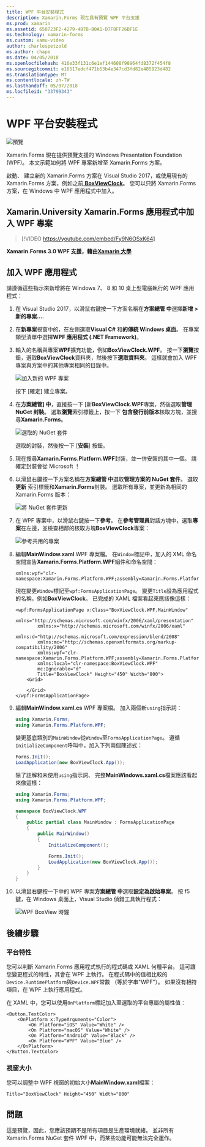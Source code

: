 ```yaml
---
title: WPF 平台安裝程式
description: Xamarin.Forms 現在具有預覽 WPF 平台支援
ms.prod: xamarin
ms.assetid: 650723F2-4279-4B7B-B0A1-D7F8FF26BF1E
ms.technology: xamarin-forms
ms.custom: xamu-video
author: charlespetzold
ms.author: chape
ms.date: 04/05/2018
ms.openlocfilehash: 416e33f131c6e1ef144608f98964fd8372f454f8
ms.sourcegitcommit: e16517edcf471b53b4e347cd3fd82e485923d482
ms.translationtype: MT
ms.contentlocale: zh-TW
ms.lasthandoff: 05/07/2018
ms.locfileid: "33799343"
---
```

# <a name="wpf-platform-setup"></a>WPF 平台安裝程式

![預覽](~/media/shared/preview.png)

Xamarin.Forms 現在提供預覽支援的 Windows Presentation Foundation (WPF)。 本文示範如何將 WPF 專案新增至 Xamarin.Forms 方案。

啟動、 建立新的 Xamarin.Forms 方案在 Visual Studio 2017，或使用現有的 Xamarin.Forms 方案，例如之前[ **BoxViewClock**](https://developer.xamarin.com/samples/xamarin-forms/BoxView/BoxViewClock/)。 您可以只將 Xamarin.Forms 方案，在 Windows 中 WPF 應用程式中加入。

## <a name="add-a-wpf-project-to-a-xamarinforms-app-with-xamarinuniversity"></a>Xamarin.University Xamarin.Forms 應用程式中加入 WPF 專案

> [!VIDEO https://youtube.com/embed/Fy9N6OSxK64]

**Xamarin.Forms 3.0 WPF 支援，藉由[Xamarin 大學](https://university.xamarin.com/)**

## <a name="adding-a-wpf-app"></a>加入 WPF 應用程式

請遵循這些指示來新增將在 Windows 7、 8 和 10 桌上型電腦執行的 WPF 應用程式：

1. 在 Visual Studio 2017，以滑鼠右鍵按一下方案名稱在**方案總管 中**選擇**新增 > 新的專案...**.

2. 在**新專案**視窗中的，在左側選取**Visual C#** 和**的傳統 Windows 桌面**。 在專案類型清單中選擇**WPF 應用程式 (.NET Framework)**。 

3. 輸入的名稱與專案**WPF**擴充功能，例如**BoxViewClock.WPF**。 按一下**瀏覽**按鈕，選取**BoxViewClock**資料夾，然後按下**選取資料夾**。 這樣就會加入 WPF 專案與方案中的其他專案相同的目錄中。

    ![加入新的 WPF 專案](wpf-images/add-new-project.png "加入新的 WPF 專案")

    按下 [確定] 建立專案。

4. 在**方案總管] 中**，直接按一下 [新**BoxViewClock.WPF**專案，然後選取**管理 NuGet 封裝**。 選取**瀏覽**索引標籤上，按一下 **包含發行前版本**核取方塊，並搜尋**Xamarin.Forms**。

    ![選取的 NuGet 套件](wpf-images/select-nuget-package.png "選取 NuGet 封裝")

    選取的封裝，然後按一下 [**安裝**] 按鈕。

5. 現在搜尋**Xamarin.Forms.Platform.WPF**封裝，並一併安裝的其中一個。 請確定封裝會從 Microsoft ！

6. 以滑鼠右鍵按一下方案名稱在**方案總管 中**選取**管理方案的 NuGet 套件**。 選取**更新** 索引標籤和**Xamarin.Forms**封裝。 選取所有專案，並更新為相同的 Xamarin.Forms 版本：

    ![將 NuGet 套件更新](wpf-images/update-nuget-package.png "更新 NuGet 套件") 

7. 在 WPF 專案中，以滑鼠右鍵按一下**參考**。 在**參考管理員**對話方塊中，選取**專案**在左邊，並檢查相鄰的核取方塊**BoxViewClock**專案：

    ![參考共用的專案](wpf-images/reference-shared-project.png "參考共用的專案")

8. 編輯**MainWindow.xaml** WPF 專案檔。 在`Window`標記中，加入的 XML 命名空間宣告**Xamarin.Forms.Platform.WPF**組件和命名空間：

    ```xaml
    xmlns:wpf="clr-namespace:Xamarin.Forms.Platform.WPF;assembly=Xamarin.Forms.Platform.WPF"
    ```

    現在變更`Window`標記至`wpf:FormsApplicationPage`。 變更`Title`設為應用程式的名稱，例如**BoxViewClock**。 已完成的 XAML 檔案看起來應該像這樣：

    ```xaml
    <wpf:FormsApplicationPage x:Class="BoxViewClock.WPF.MainWindow"
            xmlns="http://schemas.microsoft.com/winfx/2006/xaml/presentation"
            xmlns:x="http://schemas.microsoft.com/winfx/2006/xaml"
            xmlns:d="http://schemas.microsoft.com/expression/blend/2008"
            xmlns:mc="http://schemas.openxmlformats.org/markup-compatibility/2006"
            xmlns:wpf="clr-namespace:Xamarin.Forms.Platform.WPF;assembly=Xamarin.Forms.Platform.WPF"
            xmlns:local="clr-namespace:BoxViewClock.WPF"
            mc:Ignorable="d"
            Title="BoxViewClock" Height="450" Width="800">
        <Grid>
        
        </Grid>
    </wpf:FormsApplicationPage>
    ```

9. 編輯**MainWindow.xaml.cs** WPF 專案檔。 加入兩個新`using`指示詞：

    ```csharp
    using Xamarin.Forms;
    using Xamarin.Forms.Platform.WPF;
    ```

    變更基底類別的`MainWindow`從`Window`至`FormsApplicationPage`。 遵循`InitializeComponent`呼叫中，加入下列兩個陳述式：

    ```csharp
    Forms.Init();
    LoadApplication(new BoxViewClock.App());
    ```
    
    除了註解和未使用`using`指示詞、 完整**MainWindows.xaml.cs**檔案應該看起來像這樣：

    ```csharp
    using Xamarin.Forms;
    using Xamarin.Forms.Platform.WPF;

    namespace BoxViewClock.WPF
    {
        public partial class MainWindow : FormsApplicationPage
        {
            public MainWindow()
            {
                InitializeComponent();

                Forms.Init();
                LoadApplication(new BoxViewClock.App());
            }
        }
    }
    ```

10. 以滑鼠右鍵按一下中的 WPF 專案**方案總管 中**選取**設定為啟始專案**。 按 f5 鍵，在 Windows 桌面上，Visual Studio 偵錯工具執行程式：

    ![WPF BoxView 時鐘](wpf-images/wpf-boxviewclock.png "WPF BoxView 時鐘" )

## <a name="next-steps"></a>後續步驟

### <a name="platform-specifics"></a>平台特性

您可以判斷 Xamarin.Forms 應用程式執行的程式碼或 XAML 何種平台。 這可讓您變更程式的特性，其會在 WPF 上執行。 在程式碼中的值相比較的`Device.RuntimePlatform`與`Device.WPF`常數 （等於字串"WPF"）。 如果沒有相符項目，在 WPF 上執行應用程式。

在 XAML 中，您可以使用`OnPlatform`標記加入至選取的平台專屬的屬性值：

```xaml
<Button.TextColor>
    <OnPlatform x:TypeArguments="Color">
        <On Platform="iOS" Value="White" />
        <On Platform="macOS" Value="White" />
        <On Platform="Android" Value="Black" />
        <On Platform="WPF" Value="Blue" />
    </OnPlatform>
</Button.TextColor>
```

### <a name="window-size"></a>視窗大小

您可以調整中 WPF 視窗的初始大小**MainWindow.xaml**檔案：

```xaml
Title="BoxViewClock" Height="450" Width="800"
```

## <a name="issues"></a>問題

這是預覽，因此，您應該預期不是所有項目是生產環境就緒。 並非所有 Xamarin.Forms NuGet 套件 WPF 中，而某些功能可能無法完全運作。


